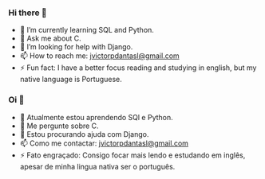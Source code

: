 
### Hi there 👋
- 🌱 I’m currently learning SQL and Python.
- 💬 Ask me about C.
- 🤔 I’m looking for help with Django.
- 📫 How to reach me: jvictorpdantasl@gmail.com
- ⚡ Fun fact: I have a better focus reading and studying in english, but my native language is Portuguese.


### Oi 👋
- 🌱 Atualmente estou aprendendo SQl e Python.
- 💬 Me pergunte sobre C.
- 🤔 Estou procurando ajuda com Django.
- 📫 Como me contactar: jvictorpdantasl@gmail.com
- ⚡ Fato engraçado: Consigo focar mais lendo e estudando em inglês, apesar de minha lingua nativa ser o português.
